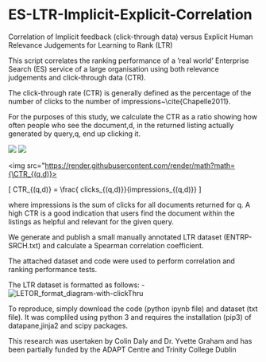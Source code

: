 # ES-LTR-Implicit-Explicit-Correlation
Correlation of Implicit feedback (click-through data) versus Explicit Human Relevance Judgements for Learning to Rank (LTR)

This script correlates the ranking performance of a ’real world’ Enterprise Search (ES) service of a large organisation using both relevance judgements and
click-through data (CTR). 


The click-through rate (CTR) is generally defined as the percentage of the number of clicks to the number of impressions~\cite{Chapelle2011}.  

For the purposes of this study, we calculate the CTR as a ratio showing how often people who see the document,d, in the returned listing actually generated by query,q, end up clicking it.
 
 <img src="https://render.githubusercontent.com/render/math?math=e^{i \pi} = -1">
 
 
 
 <img src="https://render.githubusercontent.com/render/math?math={\L = -\sum_{j}[T_{j}ln(O_{j})] + \frac{\lambda W_{ij}^{2}}{2} \rightarrow \text{one-hot} \rightarrow -ln(O_{c}) + \frac{\lambda W_{ij}^{2}}{2}}#gh-light-mode-only">
 
 <img src="https://render.githubusercontent.com/render/math?math={\CTR_{(q,d)}>
<!-- %= \frac{clicks_{(q,d)}}{impressions_{(q,d)}}#gh-light-mode-only">  -->
 
 \[ CTR_{(q,d)} = \frac{ clicks_{(q,d)}}{impressions_{(q,d)}} \]
 
 where impressions is the sum of clicks for all documents returned for q.  A high CTR is a good indication that users find the document within the listings as helpful and relevant for the given query.


We generate and publish a small manually annotated LTR dataset (ENTRP-SRCH.txt) and calculate a Spearman correlation coefficient.


The attached dataset and code were used to perform correlation and ranking performance tests.

The LTR dataset is formatted as follows: -
![LETOR_format_diagram-with-clickThru](https://user-images.githubusercontent.com/51714656/179519935-eb7329c6-e9cb-4e69-b6a0-a71eef16ab03.png)

To reproduce, simply download the code (python ipynb file) and dataset (txt file).  It was compliled using python 3 and requires the installation (pip3) of datapane,jinja2 and scipy packages.

This research was usertaken by Colin Daly and Dr. Yvette Graham and has been partially funded by the ADAPT Centre and Trinity College Dublin
